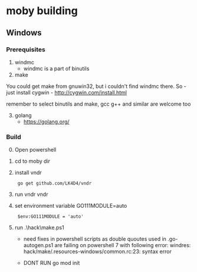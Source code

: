 # moby building

## Windows

### Prerequisites

1. windmc
    - windmc is a part of binutils
2. make

You could get make from gnuwin32, but i couldn't find windmc there.
So - just install cygwin - http://cygwin.com/install.html

remember to select binutils and make,
gcc g++ and similar are welcome too

3. golang
    - https://golang.org/


### Build

0. Open powershell
1. cd to moby dir
2. install vndr

        go get github.com/LK4D4/vndr
3. run vndr
        vndr

4. set environment variable GO111MODULE=auto

        $env:GO111MODULE = 'auto'
3. run
        .\hack\make.ps1
    - need fixes in powershell scripts as double quoutes used in .go-autogen.ps1 are failing on powershell 7 with following error:
            windres: hack/make/.resources-windows/common.rc:23: syntax error

    - DONT RUN go mod init
